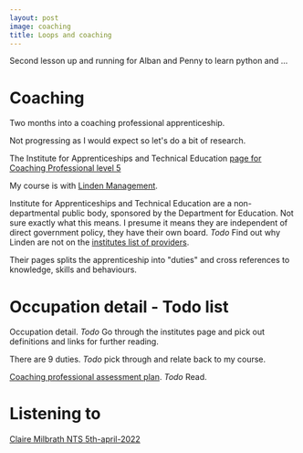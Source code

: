 ```yaml
---
layout: post
image: coaching
title: Loops and coaching
---
```

Second lesson up and running for Alban and Penny to learn python and ...

# Coaching

Two months into a coaching professional apprenticeship.

Not progressing as I would expect so let's do a bit of research.

The Institute for Apprenticeships and Technical Education [page for Coaching Professional level 5](https://www.instituteforapprenticeships.org/apprenticeship-standards/coaching-professional-v1-0)

My course is with [Linden Management](https://www.lindenmanagement.org.uk/). 

Institute for Apprenticeships and Technical Education are a non-departmental public body, sponsored by the Department for Education. Not sure exactly what this means. I presume it means they are independent of direct government policy, they have their own board. _Todo_ Find out why Linden are not on the [institutes list of providers](https://findapprenticeshiptraining.apprenticeships.education.gov.uk/courses/555/providers). 

Their pages splits the apprenticeship into "duties" and cross references to knowledge, skills and behaviours.

# Occupation detail - Todo list

Occupation detail. _Todo_ Go through the institutes page and pick out definitions and links for further reading.

There are 9 duties. _Todo_ pick through and relate back to my course.

[Coaching professional assessment plan](https://www.instituteforapprenticeships.org/media/4166/st0809_coaching-professional_l5_ap-for-publication_07042020.pdf). _Todo_ Read.

# Listening to 

[Claire Milbrath NTS 5th-april-2022](https://www.nts.live/shows/claire-milbrath/episodes/claire-milbrath-5th-april-2022)